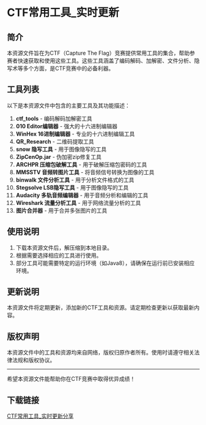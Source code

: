 # CTF常用工具_实时更新

## 简介
本资源文件旨在为CTF（Capture The Flag）竞赛提供常用工具的集合，帮助参赛者快速获取和使用这些工具。这些工具涵盖了编码解码、加解密、文件分析、隐写术等多个方面，是CTF竞赛中的必备利器。

## 工具列表
以下是本资源文件中包含的主要工具及其功能描述：

1. **ctf_tools** - 编码解码加解密工具
2. **010 Editor编辑器** - 强大的十六进制编辑器
3. **WinHex 16进制编辑器** - 专业的十六进制编辑工具
4. **QR_Research** - 二维码提取工具
5. **snow 隐写工具** - 用于图像隐写的工具
6. **ZipCenOp.jar** - 伪加密zip修复工具
7. **ARCHPR 压缩包破解工具** - 用于破解压缩包密码的工具
8. **MMSSTV 音频转图片工具** - 将音频信号转换为图像的工具
9. **binwalk 文件分析工具** - 用于分析文件格式的工具
10. **Stegsolve LSB隐写工具** - 用于图像隐写的工具
11. **Audacity 多轨音频编辑器** - 用于音频分析和编辑的工具
12. **Wireshark 流量分析工具** - 用于网络流量分析的工具
13. **图片合并器** - 用于合并多张图片的工具

## 使用说明
1. 下载本资源文件后，解压缩到本地目录。
2. 根据需要选择相应的工具进行使用。
3. 部分工具可能需要特定的运行环境（如Java8），请确保在运行前已安装相应环境。

## 更新说明
本资源文件将定期更新，添加新的CTF工具和资源。请定期检查更新以获取最新内容。

## 版权声明
本资源文件中的工具和资源均来自网络，版权归原作者所有。使用时请遵守相关法律法规和版权协议。

---

希望本资源文件能帮助你在CTF竞赛中取得优异成绩！

## 下载链接

[CTF常用工具_实时更新分享](https://pan.quark.cn/s/618b20db7c3b)